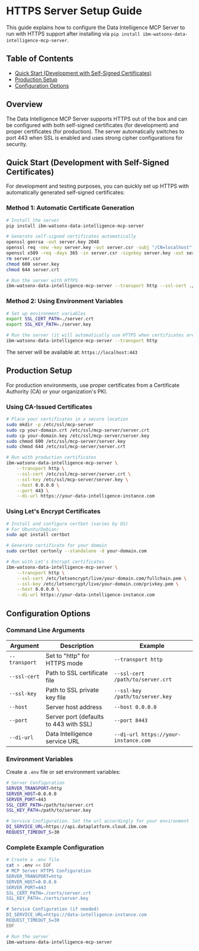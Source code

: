 # HTTPS Server Setup Guide

This guide explains how to configure the Data Intelligence MCP Server to run with HTTPS support after installing via `pip install ibm-watsonx-data-intelligence-mcp-server`.

## Table of Contents

- [Quick Start (Development with Self-Signed Certificates)](#quick-start-development-with-self-signed-certificates)
- [Production Setup](#production-setup)
- [Configuration Options](#configuration-options)

## Overview

The Data Intelligence MCP Server supports HTTPS out of the box and can be configured with both self-signed certificates (for development) and proper certificates (for production). The server automatically switches to port 443 when SSL is enabled and uses strong cipher configurations for security.

## Quick Start (Development with Self-Signed Certificates)

For development and testing purposes, you can quickly set up HTTPS with automatically generated self-signed certificates:

### Method 1: Automatic Certificate Generation

```bash
# Install the server
pip install ibm-watsonx-data-intelligence-mcp-server

# Generate self-signed certificates automatically
openssl genrsa -out server.key 2048
openssl req -new -key server.key -out server.csr -subj "/CN=localhost"
openssl x509 -req -days 365 -in server.csr -signkey server.key -out server.crt
rm server.csr
chmod 600 server.key
chmod 644 server.crt

# Run the server with HTTPS
ibm-watsonx-data-intelligence-mcp-server --transport http --ssl-cert ./server.crt --ssl-key ./server.key
```

### Method 2: Using Environment Variables

```bash
# Set up environment variables
export SSL_CERT_PATH=./server.crt
export SSL_KEY_PATH=./server.key

# Run the server (it will automatically use HTTPS when certificates are configured)
ibm-watsonx-data-intelligence-mcp-server --transport http
```

The server will be available at: `https://localhost:443`

## Production Setup

For production environments, use proper certificates from a Certificate Authority (CA) or your organization's PKI.

### Using CA-Issued Certificates

```bash
# Place your certificates in a secure location
sudo mkdir -p /etc/ssl/mcp-server
sudo cp your-domain.crt /etc/ssl/mcp-server/server.crt
sudo cp your-domain.key /etc/ssl/mcp-server/server.key
sudo chmod 600 /etc/ssl/mcp-server/server.key
sudo chmod 644 /etc/ssl/mcp-server/server.crt

# Run with production certificates
ibm-watsonx-data-intelligence-mcp-server \
    --transport http \
    --ssl-cert /etc/ssl/mcp-server/server.crt \
    --ssl-key /etc/ssl/mcp-server/server.key \
    --host 0.0.0.0 \
    --port 443 \
    --di-url https://your-data-intelligence-instance.com
```


### Using Let's Encrypt Certificates

```bash
# Install and configure certbot (varies by OS)
# For Ubuntu/Debian:
sudo apt install certbot

# Generate certificate for your domain
sudo certbot certonly --standalone -d your-domain.com

# Run with Let's Encrypt certificates
ibm-watsonx-data-intelligence-mcp-server \
    --transport http \
    --ssl-cert /etc/letsencrypt/live/your-domain.com/fullchain.pem \
    --ssl-key /etc/letsencrypt/live/your-domain.com/privkey.pem \
    --host 0.0.0.0 \
    --di-url https://your-data-intelligence-instance.com
```

## Configuration Options

### Command Line Arguments

| Argument | Description | Example |
|----------|-------------|---------|
| `--transport` | Set to "http" for HTTPS mode | `--transport http` |
| `--ssl-cert` | Path to SSL certificate file | `--ssl-cert /path/to/server.crt` |
| `--ssl-key` | Path to SSL private key file | `--ssl-key /path/to/server.key` |
| `--host` | Server host address | `--host 0.0.0.0` |
| `--port` | Server port (defaults to 443 with SSL) | `--port 8443` |
| `--di-url` | Data Intelligence service URL | `--di-url https://your-instance.com` |

### Environment Variables

Create a `.env` file or set environment variables:

```bash
# Server Configuration
SERVER_TRANSPORT=http
SERVER_HOST=0.0.0.0
SERVER_PORT=443
SSL_CERT_PATH=/path/to/server.crt
SSL_KEY_PATH=/path/to/server.key

# Service Configuration. Set the url accordingly for your environment
DI_SERVICE_URL=https://api.dataplatform.cloud.ibm.com
REQUEST_TIMEOUT_S=30

```

### Complete Example Configuration

```bash
# Create a .env file
cat > .env << EOF
# MCP Server HTTPS Configuration
SERVER_TRANSPORT=http
SERVER_HOST=0.0.0.0
SERVER_PORT=443
SSL_CERT_PATH=./certs/server.crt
SSL_KEY_PATH=./certs/server.key

# Service Configuration (if needed)
DI_SERVICE_URL=https://data-intelligence-instance.com
REQUEST_TIMEOUT_S=30
EOF

# Run the server
ibm-watsonx-data-intelligence-mcp-server
```

